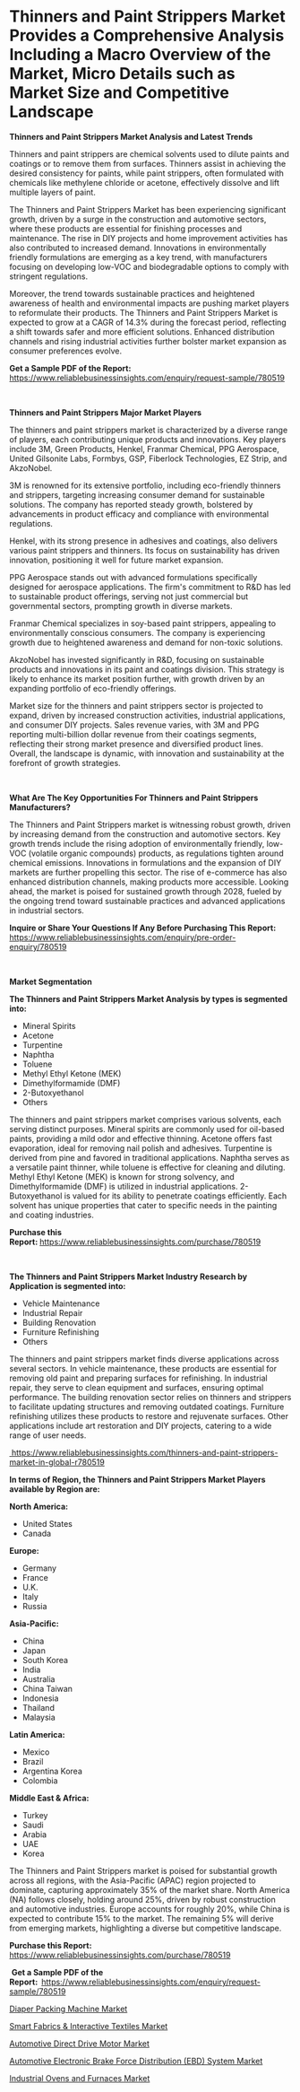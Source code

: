 <p><h1>Thinners and Paint Strippers Market Provides a Comprehensive Analysis Including a Macro Overview of the Market, Micro Details such as Market Size and Competitive Landscape</h1></p><p><strong>Thinners and Paint Strippers Market Analysis and Latest Trends</strong></p>
<p><p>Thinners and paint strippers are chemical solvents used to dilute paints and coatings or to remove them from surfaces. Thinners assist in achieving the desired consistency for paints, while paint strippers, often formulated with chemicals like methylene chloride or acetone, effectively dissolve and lift multiple layers of paint.</p><p>The Thinners and Paint Strippers Market has been experiencing significant growth, driven by a surge in the construction and automotive sectors, where these products are essential for finishing processes and maintenance. The rise in DIY projects and home improvement activities has also contributed to increased demand. Innovations in environmentally friendly formulations are emerging as a key trend, with manufacturers focusing on developing low-VOC and biodegradable options to comply with stringent regulations.</p><p>Moreover, the trend towards sustainable practices and heightened awareness of health and environmental impacts are pushing market players to reformulate their products. The Thinners and Paint Strippers Market is expected to grow at a CAGR of 14.3% during the forecast period, reflecting a shift towards safer and more efficient solutions. Enhanced distribution channels and rising industrial activities further bolster market expansion as consumer preferences evolve.</p></p>
<p><strong>Get a Sample PDF of the Report:&nbsp;</strong> <a href="https://www.reliablebusinessinsights.com/enquiry/request-sample/780519?utm_campaign=1119&utm_medium=2&utm_source=Github&utm_content=ia&utm_term=15102024&utm_id=thinners-and-paint-strippers">https://www.reliablebusinessinsights.com/enquiry/request-sample/780519</a></p>
<p>&nbsp;</p>
<p><strong>Thinners and Paint Strippers Major Market Players</strong></p>
<p><p>The thinners and paint strippers market is characterized by a diverse range of players, each contributing unique products and innovations. Key players include 3M, Green Products, Henkel, Franmar Chemical, PPG Aerospace, United Gilsonite Labs, Formbys, GSP, Fiberlock Technologies, EZ Strip, and AkzoNobel.</p><p>3M is renowned for its extensive portfolio, including eco-friendly thinners and strippers, targeting increasing consumer demand for sustainable solutions. The company has reported steady growth, bolstered by advancements in product efficacy and compliance with environmental regulations.</p><p>Henkel, with its strong presence in adhesives and coatings, also delivers various paint strippers and thinners. Its focus on sustainability has driven innovation, positioning it well for future market expansion.</p><p>PPG Aerospace stands out with advanced formulations specifically designed for aerospace applications. The firm's commitment to R&D has led to sustainable product offerings, serving not just commercial but governmental sectors, prompting growth in diverse markets.</p><p>Franmar Chemical specializes in soy-based paint strippers, appealing to environmentally conscious consumers. The company is experiencing growth due to heightened awareness and demand for non-toxic solutions.</p><p>AkzoNobel has invested significantly in R&D, focusing on sustainable products and innovations in its paint and coatings division. This strategy is likely to enhance its market position further, with growth driven by an expanding portfolio of eco-friendly offerings.</p><p>Market size for the thinners and paint strippers sector is projected to expand, driven by increased construction activities, industrial applications, and consumer DIY projects. Sales revenue varies, with 3M and PPG reporting multi-billion dollar revenue from their coatings segments, reflecting their strong market presence and diversified product lines. Overall, the landscape is dynamic, with innovation and sustainability at the forefront of growth strategies.</p></p>
<p>&nbsp;</p>
<p><strong>What Are The Key Opportunities For Thinners and Paint Strippers Manufacturers?</strong></p>
<p><p>The Thinners and Paint Strippers market is witnessing robust growth, driven by increasing demand from the construction and automotive sectors. Key growth trends include the rising adoption of environmentally friendly, low-VOC (volatile organic compounds) products, as regulations tighten around chemical emissions. Innovations in formulations and the expansion of DIY markets are further propelling this sector. The rise of e-commerce has also enhanced distribution channels, making products more accessible. Looking ahead, the market is poised for sustained growth through 2028, fueled by the ongoing trend toward sustainable practices and advanced applications in industrial sectors.</p></p>
<p><strong>Inquire or Share Your Questions If Any Before Purchasing This Report:</strong> <a href="https://www.reliablebusinessinsights.com/enquiry/pre-order-enquiry/780519?utm_campaign=1119&utm_medium=2&utm_source=Github&utm_content=ia&utm_term=15102024&utm_id=thinners-and-paint-strippers">https://www.reliablebusinessinsights.com/enquiry/pre-order-enquiry/780519</a></p>
<p>&nbsp;</p>
<p><strong>Market Segmentation</strong></p>
<p><strong>The Thinners and Paint Strippers Market Analysis by types is segmented into:</strong></p>
<p><ul><li>Mineral Spirits</li><li>Acetone</li><li>Turpentine</li><li>Naphtha</li><li>Toluene</li><li>Methyl Ethyl Ketone (MEK)</li><li>Dimethylformamide (DMF)</li><li>2-Butoxyethanol</li><li>Others</li></ul></p>
<p><p>The thinners and paint strippers market comprises various solvents, each serving distinct purposes. Mineral spirits are commonly used for oil-based paints, providing a mild odor and effective thinning. Acetone offers fast evaporation, ideal for removing nail polish and adhesives. Turpentine is derived from pine and favored in traditional applications. Naphtha serves as a versatile paint thinner, while toluene is effective for cleaning and diluting. Methyl Ethyl Ketone (MEK) is known for strong solvency, and Dimethylformamide (DMF) is utilized in industrial applications. 2-Butoxyethanol is valued for its ability to penetrate coatings efficiently. Each solvent has unique properties that cater to specific needs in the painting and coating industries.</p></p>
<p><strong>Purchase this Report:&nbsp;</strong><a href="https://www.reliablebusinessinsights.com/purchase/780519?utm_campaign=1119&utm_medium=2&utm_source=Github&utm_content=ia&utm_term=15102024&utm_id=thinners-and-paint-strippers">https://www.reliablebusinessinsights.com/purchase/780519</a></p>
<p>&nbsp;</p>
<p><strong>The Thinners and Paint Strippers Market Industry Research by Application is segmented into:</strong></p>
<p><ul><li>Vehicle Maintenance</li><li>Industrial Repair</li><li>Building Renovation</li><li>Furniture Refinishing</li><li>Others</li></ul></p>
<p><p>The thinners and paint strippers market finds diverse applications across several sectors. In vehicle maintenance, these products are essential for removing old paint and preparing surfaces for refinishing. In industrial repair, they serve to clean equipment and surfaces, ensuring optimal performance. The building renovation sector relies on thinners and strippers to facilitate updating structures and removing outdated coatings. Furniture refinishing utilizes these products to restore and rejuvenate surfaces. Other applications include art restoration and DIY projects, catering to a wide range of user needs.</p></p>
<p><a href="https://www.reliablebusinessinsights.com/thinners-and-paint-strippers-market-in-global-r780519?utm_campaign=1119&utm_medium=2&utm_source=Github&utm_content=ia&utm_term=15102024&utm_id=thinners-and-paint-strippers">&nbsp;https://www.reliablebusinessinsights.com/thinners-and-paint-strippers-market-in-global-r780519</a></p>
<p><strong>In terms of Region, the Thinners and Paint Strippers Market Players available by Region are:</strong></p>
<p>
    <p> <strong> North America: </strong>
        <ul>
            <li>United States</li>
            <li>Canada</li>
        </ul>
        </p> 
    <p> <strong> Europe: </strong>
        <ul>
            <li>Germany</li>
            <li>France</li>
            <li>U.K.</li>
            <li>Italy</li>
            <li>Russia</li>
        </ul>
        </p> 
    <p> <strong> Asia-Pacific: </strong>
        <ul>
            <li>China</li>
            <li>Japan</li>
            <li>South Korea</li>
            <li>India</li>
            <li>Australia</li>
            <li>China Taiwan</li>
            <li>Indonesia</li>
            <li>Thailand</li>
            <li>Malaysia</li>
        </ul>
        </p> 
    <p> <strong> Latin America: </strong>
        <ul>
            <li>Mexico</li>
            <li>Brazil</li>
            <li>Argentina Korea</li>
            <li>Colombia</li>
        </ul>
        </p> 
    <p> <strong> Middle East & Africa: </strong>
        <ul>
            <li>Turkey</li>
            <li>Saudi</li>
            <li>Arabia</li>
            <li>UAE</li>
            <li>Korea</li>
        </ul>
    </p>
    </p>
<p><p>The Thinners and Paint Strippers market is poised for substantial growth across all regions, with the Asia-Pacific (APAC) region projected to dominate, capturing approximately 35% of the market share. North America (NA) follows closely, holding around 25%, driven by robust construction and automotive industries. Europe accounts for roughly 20%, while China is expected to contribute 15% to the market. The remaining 5% will derive from emerging markets, highlighting a diverse but competitive landscape.</p></p>
<p><strong>Purchase this Report: </strong><a href="https://www.reliablebusinessinsights.com/purchase/780519?utm_campaign=1119&utm_medium=2&utm_source=Github&utm_content=ia&utm_term=15102024&utm_id=thinners-and-paint-strippers">https://www.reliablebusinessinsights.com/purchase/780519</a></p>
<p>&nbsp;<strong>Get a Sample PDF of the Report:&nbsp;&nbsp;</strong><a href="https://www.reliablebusinessinsights.com/enquiry/request-sample/780519?utm_campaign=1119&utm_medium=2&utm_source=Github&utm_content=ia&utm_term=15102024&utm_id=thinners-and-paint-strippers">https://www.reliablebusinessinsights.com/enquiry/request-sample/780519</a></p>
<p><strong></strong></p>
<p><p><a href="https://issuu.com/reportprime-2/docs/diaper-packing-machine-market-size-_974a6c7284ae59?utm_campaign=1119&utm_medium=2&utm_source=Github&utm_content=ia&utm_term=15102024&utm_id=thinners-and-paint-strippers">Diaper Packing Machine Market</a></p><p><a href="https://github.com/sogusofer/Market-Research-Report-List-1/blob/main/smart-fabrics-interactive-textiles-market.md?utm_campaign=1119&utm_medium=2&utm_source=Github&utm_content=ia&utm_term=15102024&utm_id=thinners-and-paint-strippers">Smart Fabrics & Interactive Textiles Market</a></p><p><a href="https://www.linkedin.com/pulse/global-automotive-direct-drive-motor-market-landscape-future-trends-hfmsc?utm_campaign=1119&utm_medium=2&utm_source=Github&utm_content=ia&utm_term=15102024&utm_id=thinners-and-paint-strippers">Automotive Direct Drive Motor Market</a></p><p><a href="https://www.linkedin.com/pulse/evolution-automotive-electronic-brake-force-distribution-ebd-huglc?utm_campaign=1119&utm_medium=2&utm_source=Github&utm_content=ia&utm_term=15102024&utm_id=thinners-and-paint-strippers">Automotive Electronic Brake Force Distribution (EBD) System Market</a></p><p><a href="https://issuu.com/reportprime-2/docs/industrial-ovens-and-furnaces-marke_3cbb50b59cba06?utm_campaign=1119&utm_medium=2&utm_source=Github&utm_content=ia&utm_term=15102024&utm_id=thinners-and-paint-strippers">Industrial Ovens and Furnaces Market</a></p></p>